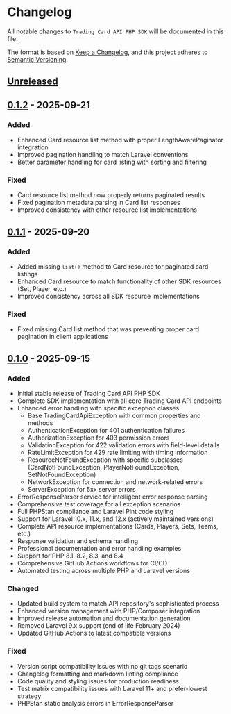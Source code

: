 # Changelog

All notable changes to `Trading Card API PHP SDK` will be documented in this file.

The format is based on [Keep a Changelog](https://keepachangelog.com/en/1.0.0/),
and this project adheres to [Semantic Versioning](https://semver.org/spec/v2.0.0.html).

## [Unreleased]

## [0.1.2] - 2025-09-21

### Added

- Enhanced Card resource list method with proper LengthAwarePaginator integration
- Improved pagination handling to match Laravel conventions
- Better parameter handling for card listing with sorting and filtering

### Fixed

- Card resource list method now properly returns paginated results
- Fixed pagination metadata parsing in Card list responses
- Improved consistency with other resource list implementations

## [0.1.1] - 2025-09-20

### Added

- Added missing `list()` method to Card resource for paginated card listings
- Enhanced Card resource to match functionality of other SDK resources (Set, Player, etc.)
- Improved consistency across all SDK resource implementations

### Fixed

- Fixed missing Card list method that was preventing proper card pagination in client applications

## [0.1.0] - 2025-09-15

### Added

- Initial stable release of Trading Card API PHP SDK
- Complete SDK implementation with all core Trading Card API endpoints
- Enhanced error handling with specific exception classes
  - Base TradingCardApiException with common properties and methods
  - AuthenticationException for 401 authentication failures
  - AuthorizationException for 403 permission errors
  - ValidationException for 422 validation errors with field-level details
  - RateLimitException for 429 rate limiting with timing information
  - ResourceNotFoundException with specific subclasses (CardNotFoundException, PlayerNotFoundException, SetNotFoundException)
  - NetworkException for connection and network-related errors
  - ServerException for 5xx server errors
- ErrorResponseParser service for intelligent error response parsing
- Comprehensive test coverage for all exception scenarios
- Full PHPStan compliance and Laravel Pint code styling
- Support for Laravel 10.x, 11.x, and 12.x (actively maintained versions)
- Complete API resource implementations (Cards, Players, Sets, Teams, etc.)
- Response validation and schema handling
- Professional documentation and error handling examples
- Support for PHP 8.1, 8.2, 8.3, and 8.4
- Comprehensive GitHub Actions workflows for CI/CD
- Automated testing across multiple PHP and Laravel versions

### Changed

- Updated build system to match API repository's sophisticated process
- Enhanced version management with PHP/Composer integration
- Improved release automation and documentation generation
- Removed Laravel 9.x support (end of life February 2024)
- Updated GitHub Actions to latest compatible versions

### Fixed

- Version script compatibility issues with no git tags scenario
- Changelog formatting and markdown linting compliance
- Code quality and styling issues for production readiness
- Test matrix compatibility issues with Laravel 11+ and prefer-lowest strategy
- PHPStan static analysis errors in ErrorResponseParser

[Unreleased]: https://github.com/cardtechie/tradingcardapi-sdk-php/compare/v0.1.2...HEAD
[0.1.2]: https://github.com/cardtechie/tradingcardapi-sdk-php/compare/v0.1.1...v0.1.2
[0.1.1]: https://github.com/cardtechie/tradingcardapi-sdk-php/compare/v0.1.0...v0.1.1
[0.1.0]: https://github.com/cardtechie/tradingcardapi-sdk-php/releases/tag/v0.1.0